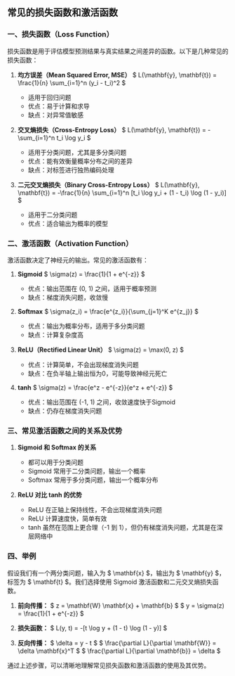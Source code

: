 ## 常见的损失函数和激活函数

### 一、损失函数（Loss Function）

损失函数是用于评估模型预测结果与真实结果之间差异的函数。以下是几种常见的损失函数：

1. **均方误差（Mean Squared Error, MSE）**
$ L(\mathbf{y}, \mathbf{t}) = \frac{1}{n} \sum_{i=1}^n (y_i - t_i)^2 $
   - 适用于回归问题
   - 优点：易于计算和求导
   - 缺点：对异常值敏感

2. **交叉熵损失（Cross-Entropy Loss）**
$ L(\mathbf{y}, \mathbf{t}) = -\sum_{i=1}^n t_i \log y_i $
   - 适用于分类问题，尤其是多分类问题
   - 优点：能有效衡量概率分布之间的差异
   - 缺点：对标签进行独热编码处理

3. **二元交叉熵损失（Binary Cross-Entropy Loss）**
$ L(\mathbf{y}, \mathbf{t}) = -\frac{1}{n} \sum_{i=1}^n [t_i \log y_i + (1 - t_i) \log (1 - y_i)] $
   - 适用于二分类问题
   - 优点：适合输出为概率的模型

### 二、激活函数（Activation Function）

激活函数决定了神经元的输出。常见的激活函数有：

1. **Sigmoid**
$ \sigma(z) = \frac{1}{1 + e^{-z}} $
   - 优点：输出范围在 (0, 1) 之间，适用于概率预测
   - 缺点：梯度消失问题，收敛慢

2. **Softmax**
$ \sigma(z_i) = \frac{e^{z_i}}{\sum_{j=1}^K e^{z_j}} $
   - 优点：输出为概率分布，适用于多分类问题
   - 缺点：计算复杂度高

3. **ReLU（Rectified Linear Unit）**
$ \sigma(z) = \max(0, z) $
   - 优点：计算简单，不会出现梯度消失问题
   - 缺点：在负半轴上输出恒为0，可能导致神经元死亡

4. **tanh**
$ \sigma(z) = \frac{e^z - e^{-z}}{e^z + e^{-z}} $
   - 优点：输出范围在 (-1, 1) 之间，收敛速度快于Sigmoid
   - 缺点：仍存在梯度消失问题

### 三、常见激活函数之间的关系及优势

1. **Sigmoid 和 Softmax 的关系**
   - 都可以用于分类问题
   - Sigmoid 常用于二分类问题，输出一个概率
   - Softmax 常用于多分类问题，输出一个概率分布

2. **ReLU 对比 tanh 的优势**
   - ReLU 在正轴上保持线性，不会出现梯度消失问题
   - ReLU 计算速度快，简单有效
   - tanh 虽然在范围上更合理（-1 到 1），但仍有梯度消失问题，尤其是在深层网络中

### 四、举例

假设我们有一个两分类问题，输入为 $ \mathbf{x} $，输出为 $ \mathbf{y} $，标签为 $ \mathbf{t} $。我们选择使用 Sigmoid 激活函数和二元交叉熵损失函数。

1. **前向传播：**
$ z = \mathbf{W} \mathbf{x} + \mathbf{b} $
$ y = \sigma(z) = \frac{1}{1 + e^{-z}} $

2. **损失函数：**
$ L(y, t) = -[t \log y + (1 - t) \log (1 - y)] $

3. **反向传播：**
$ \delta = y - t $
$ \frac{\partial L}{\partial \mathbf{W}} = \delta \mathbf{x}^T $
$ \frac{\partial L}{\partial \mathbf{b}} = \delta $

通过上述步骤，可以清晰地理解常见损失函数和激活函数的使用及其优势。